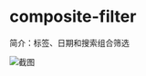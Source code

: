 # composite-filter

简介：标签、日期和搜索组合筛选

![截图](https://img.alicdn.com/tfs/TB1gabvbntYBeNjy1XdXXXXyVXa-1916-244.png)
